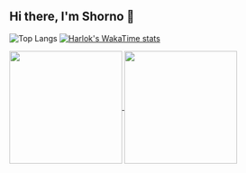 ## Hi there, I'm Shorno 👋


![Top Langs](https://github-readme-stats.vercel.app/api/top-langs/?username=shorno&layout=compact)
[![Harlok's WakaTime stats](https://github-readme-stats.vercel.app/api/wakatime?username=MrShorno&layout=compact)](https://github.com/shorno/github-readme-stats)

<a href="https://github.com/anuraghazra/github-readme-stats">
  <img height=200 align="center" src="https://github-readme-stats.vercel.app/api?username=anuraghazra" />
</a>
<a href="https://github.com/anuraghazra/convoychat">
  <img height=200 align="center" src="https://github-readme-stats.vercel.app/api/top-langs?username=anuraghazra&layout=compact&langs_count=8&card_width=320" />
</a>
